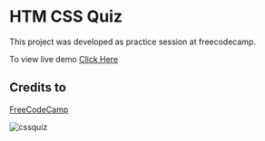 # HTM CSS Quiz

This project was developed as practice session at freecodecamp.

To view live demo [Click Here]()

## Credits to 
[FreeCodeCamp](www.freecodecamp.org)

![cssquiz](https://github.com/ashfaqmbd/cssquiz/assets/16706440/111460df-e962-4f8b-813d-346ea96901e8)
